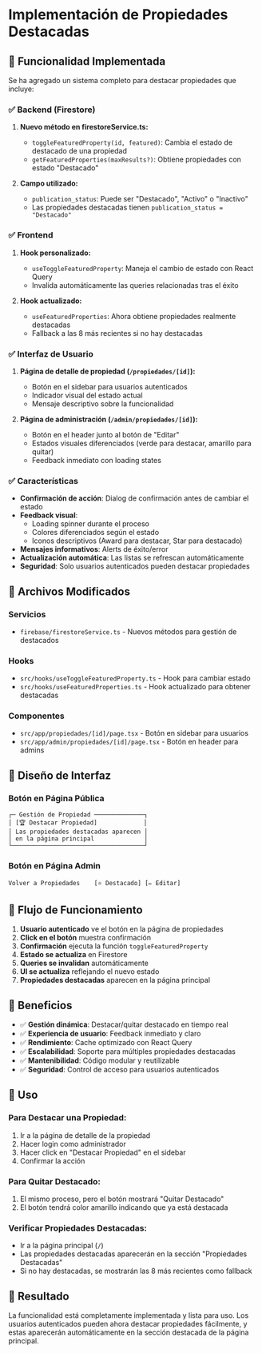 # Implementación de Propiedades Destacadas

## 🎯 Funcionalidad Implementada

Se ha agregado un sistema completo para destacar propiedades que incluye:

### ✅ Backend (Firestore)

1. **Nuevo método en firestoreService.ts:**

   - `toggleFeaturedProperty(id, featured)`: Cambia el estado de destacado de una propiedad
   - `getFeaturedProperties(maxResults?)`: Obtiene propiedades con estado "Destacado"

2. **Campo utilizado:**
   - `publication_status`: Puede ser "Destacado", "Activo" o "Inactivo"
   - Las propiedades destacadas tienen `publication_status = "Destacado"`

### ✅ Frontend

1. **Hook personalizado:**

   - `useToggleFeaturedProperty`: Maneja el cambio de estado con React Query
   - Invalida automáticamente las queries relacionadas tras el éxito

2. **Hook actualizado:**
   - `useFeaturedProperties`: Ahora obtiene propiedades realmente destacadas
   - Fallback a las 8 más recientes si no hay destacadas

### ✅ Interfaz de Usuario

1. **Página de detalle de propiedad (`/propiedades/[id]`):**

   - Botón en el sidebar para usuarios autenticados
   - Indicador visual del estado actual
   - Mensaje descriptivo sobre la funcionalidad

2. **Página de administración (`/admin/propiedades/[id]`):**
   - Botón en el header junto al botón de "Editar"
   - Estados visuales diferenciados (verde para destacar, amarillo para quitar)
   - Feedback inmediato con loading states

### ✅ Características

- **Confirmación de acción**: Dialog de confirmación antes de cambiar el estado
- **Feedback visual**:
  - Loading spinner durante el proceso
  - Colores diferenciados según el estado
  - Iconos descriptivos (Award para destacar, Star para destacado)
- **Mensajes informativos**: Alerts de éxito/error
- **Actualización automática**: Las listas se refrescan automáticamente
- **Seguridad**: Solo usuarios autenticados pueden destacar propiedades

## 🔧 Archivos Modificados

### Servicios

- `firebase/firestoreService.ts` - Nuevos métodos para gestión de destacados

### Hooks

- `src/hooks/useToggleFeaturedProperty.ts` - Hook para cambiar estado
- `src/hooks/useFeaturedProperties.ts` - Hook actualizado para obtener destacadas

### Componentes

- `src/app/propiedades/[id]/page.tsx` - Botón en sidebar para usuarios
- `src/app/admin/propiedades/[id]/page.tsx` - Botón en header para admins

## 🎨 Diseño de Interfaz

### Botón en Página Pública

```
┌─ Gestión de Propiedad ──────────────┐
│ [🏆 Destacar Propiedad]             │
│ Las propiedades destacadas aparecen │
│ en la página principal              │
└─────────────────────────────────────┘
```

### Botón en Página Admin

```
Volver a Propiedades    [⭐ Destacado] [✏️ Editar]
```

## 🔄 Flujo de Funcionamiento

1. **Usuario autenticado** ve el botón en la página de propiedades
2. **Click en el botón** muestra confirmación
3. **Confirmación** ejecuta la función `toggleFeaturedProperty`
4. **Estado se actualiza** en Firestore
5. **Queries se invalidan** automáticamente
6. **UI se actualiza** reflejando el nuevo estado
7. **Propiedades destacadas** aparecen en la página principal

## 🚀 Beneficios

- ✅ **Gestión dinámica**: Destacar/quitar destacado en tiempo real
- ✅ **Experiencia de usuario**: Feedback inmediato y claro
- ✅ **Rendimiento**: Cache optimizado con React Query
- ✅ **Escalabilidad**: Soporte para múltiples propiedades destacadas
- ✅ **Mantenibilidad**: Código modular y reutilizable
- ✅ **Seguridad**: Control de acceso para usuarios autenticados

## 📝 Uso

### Para Destacar una Propiedad:

1. Ir a la página de detalle de la propiedad
2. Hacer login como administrador
3. Hacer click en "Destacar Propiedad" en el sidebar
4. Confirmar la acción

### Para Quitar Destacado:

1. El mismo proceso, pero el botón mostrará "Quitar Destacado"
2. El botón tendrá color amarillo indicando que ya está destacada

### Verificar Propiedades Destacadas:

- Ir a la página principal (`/`)
- Las propiedades destacadas aparecerán en la sección "Propiedades Destacadas"
- Si no hay destacadas, se mostrarán las 8 más recientes como fallback

## 🎉 Resultado

La funcionalidad está completamente implementada y lista para uso. Los usuarios autenticados pueden ahora destacar propiedades fácilmente, y estas aparecerán automáticamente en la sección destacada de la página principal.
